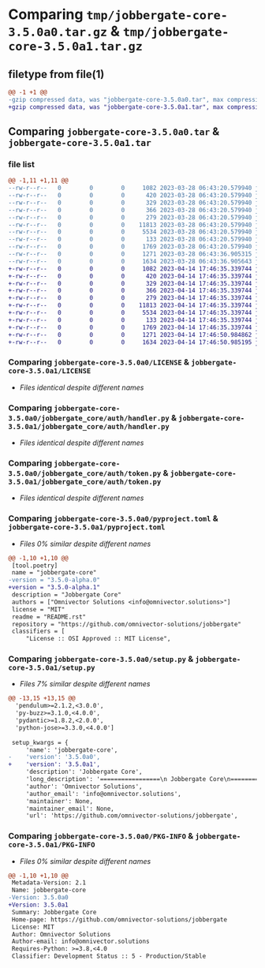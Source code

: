 # Comparing `tmp/jobbergate-core-3.5.0a0.tar.gz` & `tmp/jobbergate-core-3.5.0a1.tar.gz`

## filetype from file(1)

```diff
@@ -1 +1 @@
-gzip compressed data, was "jobbergate-core-3.5.0a0.tar", max compression
+gzip compressed data, was "jobbergate-core-3.5.0a1.tar", max compression
```

## Comparing `jobbergate-core-3.5.0a0.tar` & `jobbergate-core-3.5.0a1.tar`

### file list

```diff
@@ -1,11 +1,11 @@
--rw-r--r--   0        0        0     1082 2023-03-28 06:43:20.579940 jobbergate-core-3.5.0a0/LICENSE
--rw-r--r--   0        0        0      420 2023-03-28 06:43:20.579940 jobbergate-core-3.5.0a0/README.rst
--rw-r--r--   0        0        0      329 2023-03-28 06:43:20.579940 jobbergate-core-3.5.0a0/jobbergate_core/__init__.py
--rw-r--r--   0        0        0      366 2023-03-28 06:43:20.579940 jobbergate-core-3.5.0a0/jobbergate_core/auth/__init__.py
--rw-r--r--   0        0        0      279 2023-03-28 06:43:20.579940 jobbergate-core-3.5.0a0/jobbergate_core/auth/exceptions.py
--rw-r--r--   0        0        0    11813 2023-03-28 06:43:20.579940 jobbergate-core-3.5.0a0/jobbergate_core/auth/handler.py
--rw-r--r--   0        0        0     5534 2023-03-28 06:43:20.579940 jobbergate-core-3.5.0a0/jobbergate_core/auth/token.py
--rw-r--r--   0        0        0      133 2023-03-28 06:43:20.579940 jobbergate-core-3.5.0a0/jobbergate_core/version.py
--rw-r--r--   0        0        0     1769 2023-03-28 06:43:20.579940 jobbergate-core-3.5.0a0/pyproject.toml
--rw-r--r--   0        0        0     1271 2023-03-28 06:43:36.905315 jobbergate-core-3.5.0a0/setup.py
--rw-r--r--   0        0        0     1634 2023-03-28 06:43:36.905643 jobbergate-core-3.5.0a0/PKG-INFO
+-rw-r--r--   0        0        0     1082 2023-04-14 17:46:35.339744 jobbergate-core-3.5.0a1/LICENSE
+-rw-r--r--   0        0        0      420 2023-04-14 17:46:35.339744 jobbergate-core-3.5.0a1/README.rst
+-rw-r--r--   0        0        0      329 2023-04-14 17:46:35.339744 jobbergate-core-3.5.0a1/jobbergate_core/__init__.py
+-rw-r--r--   0        0        0      366 2023-04-14 17:46:35.339744 jobbergate-core-3.5.0a1/jobbergate_core/auth/__init__.py
+-rw-r--r--   0        0        0      279 2023-04-14 17:46:35.339744 jobbergate-core-3.5.0a1/jobbergate_core/auth/exceptions.py
+-rw-r--r--   0        0        0    11813 2023-04-14 17:46:35.339744 jobbergate-core-3.5.0a1/jobbergate_core/auth/handler.py
+-rw-r--r--   0        0        0     5534 2023-04-14 17:46:35.339744 jobbergate-core-3.5.0a1/jobbergate_core/auth/token.py
+-rw-r--r--   0        0        0      133 2023-04-14 17:46:35.339744 jobbergate-core-3.5.0a1/jobbergate_core/version.py
+-rw-r--r--   0        0        0     1769 2023-04-14 17:46:35.339744 jobbergate-core-3.5.0a1/pyproject.toml
+-rw-r--r--   0        0        0     1271 2023-04-14 17:46:50.984862 jobbergate-core-3.5.0a1/setup.py
+-rw-r--r--   0        0        0     1634 2023-04-14 17:46:50.985195 jobbergate-core-3.5.0a1/PKG-INFO
```

### Comparing `jobbergate-core-3.5.0a0/LICENSE` & `jobbergate-core-3.5.0a1/LICENSE`

 * *Files identical despite different names*

### Comparing `jobbergate-core-3.5.0a0/jobbergate_core/auth/handler.py` & `jobbergate-core-3.5.0a1/jobbergate_core/auth/handler.py`

 * *Files identical despite different names*

### Comparing `jobbergate-core-3.5.0a0/jobbergate_core/auth/token.py` & `jobbergate-core-3.5.0a1/jobbergate_core/auth/token.py`

 * *Files identical despite different names*

### Comparing `jobbergate-core-3.5.0a0/pyproject.toml` & `jobbergate-core-3.5.0a1/pyproject.toml`

 * *Files 0% similar despite different names*

```diff
@@ -1,10 +1,10 @@
 [tool.poetry]
 name = "jobbergate-core"
-version = "3.5.0-alpha.0"
+version = "3.5.0-alpha.1"
 description = "Jobbergate Core"
 authors = ["Omnivector Solutions <info@omnivector.solutions>"]
 license = "MIT"
 readme = "README.rst"
 repository = "https://github.com/omnivector-solutions/jobbergate"
 classifiers = [
     "License :: OSI Approved :: MIT License",
```

### Comparing `jobbergate-core-3.5.0a0/setup.py` & `jobbergate-core-3.5.0a1/setup.py`

 * *Files 7% similar despite different names*

```diff
@@ -13,15 +13,15 @@
  'pendulum>=2.1.2,<3.0.0',
  'py-buzz>=3.1.0,<4.0.0',
  'pydantic>=1.8.2,<2.0.0',
  'python-jose>=3.3.0,<4.0.0']
 
 setup_kwargs = {
     'name': 'jobbergate-core',
-    'version': '3.5.0a0',
+    'version': '3.5.0a1',
     'description': 'Jobbergate Core',
     'long_description': '=================\n Jobbergate Core\n=================\n\nJobbergate-core is a sub-project that contains the key components and logic that is shared among all other sub-projects (CLI, API, and Agent). Additionally, jobbergate-core exists to support custom automation built on top of Jobbergate.\n\nLicense\n-------\n* `MIT <LICENSE>`_\n\n\nCopyright\n---------\n* Copyright (c) 2023 OmniVector Solutions <info@omnivector.solutions>\n\n',
     'author': 'Omnivector Solutions',
     'author_email': 'info@omnivector.solutions',
     'maintainer': None,
     'maintainer_email': None,
     'url': 'https://github.com/omnivector-solutions/jobbergate',
```

### Comparing `jobbergate-core-3.5.0a0/PKG-INFO` & `jobbergate-core-3.5.0a1/PKG-INFO`

 * *Files 0% similar despite different names*

```diff
@@ -1,10 +1,10 @@
 Metadata-Version: 2.1
 Name: jobbergate-core
-Version: 3.5.0a0
+Version: 3.5.0a1
 Summary: Jobbergate Core
 Home-page: https://github.com/omnivector-solutions/jobbergate
 License: MIT
 Author: Omnivector Solutions
 Author-email: info@omnivector.solutions
 Requires-Python: >=3.8,<4.0
 Classifier: Development Status :: 5 - Production/Stable
```

